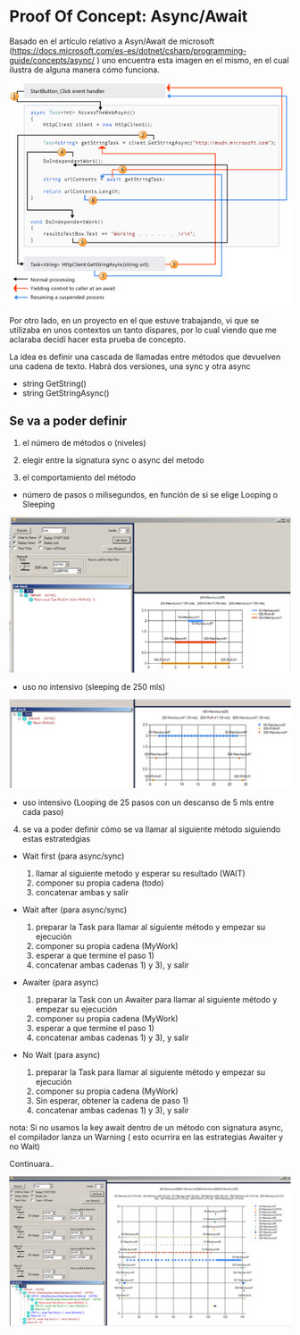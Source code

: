 # Proof Of Concept: Async/Await

Basado en el artículo relativo a Asyn/Await de microsoft (https://docs.microsoft.com/es-es/dotnet/csharp/programming-guide/concepts/async/ ) uno encuentra esta imagen en el mismo, en el cual ilustra de alguna manera cómo funciona.

![alt text](msdnAsyncpicture.png)

Por otro lado, en un proyecto en el que estuve trabajando, vi que se utilizaba en unos contextos un tanto dispares, por lo cual viendo que me aclaraba decidí hacer esta prueba de concepto. 

La idea es definir una cascada de llamadas entre métodos que devuelven una cadena de texto. Habrá dos versiones, una sync y otra async

* string GetString()
* string GetStringAsync()


## Se va a poder definir ##

1) el número de métodos o (niveles)

2) elegir entre la signatura sync o async del metodo

3) el comportamiento del método

* número de pasos o milisegundos, en función de si se elige Looping o Sleeping

![alt text](img/SleepingOneMethod.png)
* uso no intensivo (sleeping de 250 mls) 

![alt text](img/LoopingOneMethod.png)
* uso intensivo (Looping de 25 pasos con un descanso de 5 mls entre cada paso)  

4) se va a poder definir cómo se va llamar al siguiente método siguiendo estas estratedgias

  * Wait first (para async/sync)

    1) llamar al siguiente metodo y esperar su resultado (WAIT)
    2) componer su propia cadena (todo)
    3) concatenar ambas y salir

  * Wait after (para async/sync)

    1) preparar la Task para llamar al siguiente método y empezar su ejecución
    2) componer su propia cadena (MyWork)
    3) esperar a que termine el paso 1)
    4) concatenar ambas cadenas 1) y 3), y salir

  * Awaiter (para async)

    1) preparar la Task con un Awaiter para llamar al siguiente método y empezar su ejecución
    2) componer su propia cadena (MyWork)
    3) esperar a que termine el paso 1)
    4) concatenar ambas cadenas 1) y 3), y salir

  * No Wait (para async)
    1) preparar la Task para llamar al siguiente método y empezar su ejecución
    2) componer su propia cadena (MyWork)
    3) Sin esperar, obtener la cadena de paso 1)
    4) concatenar ambas cadenas 1) y 3), y salir


  nota: Si no usamos la key await dentro de un método con signatura async, el compilador lanza un Warning ( esto ocurrira en las estrategias Awaiter y no Wait)

Continuara..


![alt text](capture1.png)

